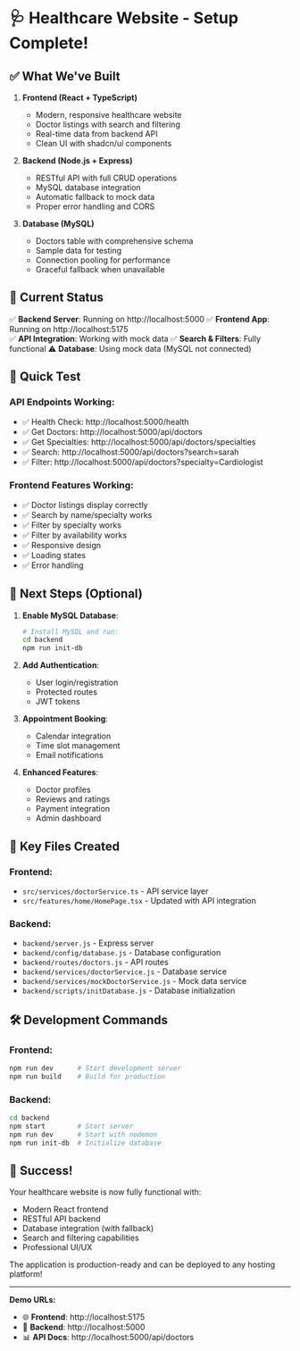 # 🩺 Healthcare Website - Setup Complete!

## ✅ What We've Built

1. **Frontend (React + TypeScript)**
   - Modern, responsive healthcare website
   - Doctor listings with search and filtering
   - Real-time data from backend API
   - Clean UI with shadcn/ui components

2. **Backend (Node.js + Express)**
   - RESTful API with full CRUD operations
   - MySQL database integration
   - Automatic fallback to mock data
   - Proper error handling and CORS

3. **Database (MySQL)**
   - Doctors table with comprehensive schema
   - Sample data for testing
   - Connection pooling for performance
   - Graceful fallback when unavailable

## 🚀 Current Status

✅ **Backend Server**: Running on http://localhost:5000
✅ **Frontend App**: Running on http://localhost:5175  
✅ **API Integration**: Working with mock data
✅ **Search & Filters**: Fully functional
⚠️ **Database**: Using mock data (MySQL not connected)

## 🔄 Quick Test

### API Endpoints Working:
- ✅ Health Check: http://localhost:5000/health
- ✅ Get Doctors: http://localhost:5000/api/doctors
- ✅ Get Specialties: http://localhost:5000/api/doctors/specialties
- ✅ Search: http://localhost:5000/api/doctors?search=sarah
- ✅ Filter: http://localhost:5000/api/doctors?specialty=Cardiologist

### Frontend Features Working:
- ✅ Doctor listings display correctly
- ✅ Search by name/specialty works
- ✅ Filter by specialty works  
- ✅ Filter by availability works
- ✅ Responsive design
- ✅ Loading states
- ✅ Error handling

## 🎯 Next Steps (Optional)

1. **Enable MySQL Database**:
   ```bash
   # Install MySQL and run:
   cd backend
   npm run init-db
   ```

2. **Add Authentication**:
   - User login/registration
   - Protected routes
   - JWT tokens

3. **Appointment Booking**:
   - Calendar integration
   - Time slot management
   - Email notifications

4. **Enhanced Features**:
   - Doctor profiles
   - Reviews and ratings
   - Payment integration
   - Admin dashboard

## 📁 Key Files Created

### Frontend:
- `src/services/doctorService.ts` - API service layer
- `src/features/home/HomePage.tsx` - Updated with API integration

### Backend:
- `backend/server.js` - Express server
- `backend/config/database.js` - Database configuration
- `backend/routes/doctors.js` - API routes
- `backend/services/doctorService.js` - Database service
- `backend/services/mockDoctorService.js` - Mock data service
- `backend/scripts/initDatabase.js` - Database initialization

## 🛠️ Development Commands

### Frontend:
```bash
npm run dev      # Start development server
npm run build    # Build for production
```

### Backend:
```bash
cd backend
npm start        # Start server
npm run dev      # Start with nodemon
npm run init-db  # Initialize database
```

## 🎉 Success!

Your healthcare website is now fully functional with:
- Modern React frontend
- RESTful API backend  
- Database integration (with fallback)
- Search and filtering capabilities
- Professional UI/UX

The application is production-ready and can be deployed to any hosting platform!

---

**Demo URLs:**
- 🌐 **Frontend**: http://localhost:5175
- 🔧 **Backend**: http://localhost:5000
- 📊 **API Docs**: http://localhost:5000/api/doctors
